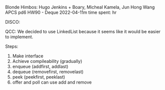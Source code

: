 Blonde Himbos: Hugo Jenkins + Boary, Micheal Kamela, Jun Hong Wang
APCS pd6
HW90 - Deque
2022-04-11m
time spent:  hr

DISCO:

QCC:
We decided to use LinkedList because it seems like it would be easier to implement.

Steps:
1) Make interface
2) Achieve compileability (gradually)
3) enqueue (addfirst, addlast)
4) dequeue (removefirst, removelast)
5) peek (peekfirst, peeklast)
6) offer and poll can use add and remove
